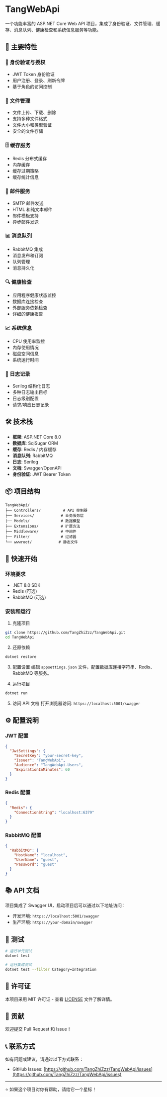 # TangWebApi

一个功能丰富的 ASP.NET Core Web API 项目，集成了身份验证、文件管理、缓存、消息队列、健康检查和系统信息服务等功能。

## 🚀 主要特性

### 🔐 身份验证与授权
- JWT Token 身份验证
- 用户注册、登录、刷新令牌
- 基于角色的访问控制

### 📁 文件管理
- 文件上传、下载、删除
- 支持多种文件格式
- 文件大小和类型验证
- 安全的文件存储

### 🗄️ 缓存服务
- Redis 分布式缓存
- 内存缓存
- 缓存过期策略
- 缓存统计信息

### 📧 邮件服务
- SMTP 邮件发送
- HTML 和纯文本邮件
- 邮件模板支持
- 异步邮件发送

### 📊 消息队列
- RabbitMQ 集成
- 消息发布和订阅
- 队列管理
- 消息持久化

### 🔍 健康检查
- 应用程序健康状态监控
- 数据库连接检查
- 外部服务依赖检查
- 详细的健康报告

### 📈 系统信息
- CPU 使用率监控
- 内存使用情况
- 磁盘空间信息
- 系统运行时间

### 📝 日志记录
- Serilog 结构化日志
- 多种日志输出目标
- 日志级别配置
- 请求/响应日志记录

## 🛠️ 技术栈

- **框架**: ASP.NET Core 8.0
- **数据库**: SqlSugar ORM
- **缓存**: Redis / 内存缓存
- **消息队列**: RabbitMQ
- **日志**: Serilog
- **文档**: Swagger/OpenAPI
- **身份验证**: JWT Bearer Token

## 📦 项目结构

```
TangWebApi/
├── Controllers/          # API 控制器
├── Services/            # 业务服务层
├── Models/              # 数据模型
├── Extensions/          # 扩展方法
├── Middleware/          # 中间件
├── Filter/              # 过滤器
└── wwwroot/            # 静态文件
```

## 🚀 快速开始

### 环境要求
- .NET 8.0 SDK
- Redis (可选)
- RabbitMQ (可选)

### 安装和运行

1. 克隆项目
```bash
git clone https://github.com/TangZhiZzz/TangWebApi.git
cd TangWebApi
```

2. 还原依赖
```bash
dotnet restore
```

3. 配置设置
编辑 `appsettings.json` 文件，配置数据库连接字符串、Redis、RabbitMQ 等服务。

4. 运行项目
```bash
dotnet run
```

5. 访问 API 文档
打开浏览器访问: `https://localhost:5001/swagger`

## ⚙️ 配置说明

### JWT 配置
```json
{
  "JwtSettings": {
    "SecretKey": "your-secret-key",
    "Issuer": "TangWebApi",
    "Audience": "TangWebApi-Users",
    "ExpirationInMinutes": 60
  }
}
```

### Redis 配置
```json
{
  "Redis": {
    "ConnectionString": "localhost:6379"
  }
}
```

### RabbitMQ 配置
```json
{
  "RabbitMQ": {
    "HostName": "localhost",
    "UserName": "guest",
    "Password": "guest"
  }
}
```

## 📚 API 文档

项目集成了 Swagger UI，启动项目后可以通过以下地址访问：
- 开发环境: `https://localhost:5001/swagger`
- 生产环境: `https://your-domain/swagger`

## 🧪 测试

```bash
# 运行单元测试
dotnet test

# 运行集成测试
dotnet test --filter Category=Integration
```

## 📄 许可证

本项目采用 MIT 许可证 - 查看 [LICENSE](LICENSE) 文件了解详情。

## 🤝 贡献

欢迎提交 Pull Request 和 Issue！

## 📞 联系方式

如有问题或建议，请通过以下方式联系：
- GitHub Issues: [https://github.com/TangZhiZzz/TangWebApi/issues](https://github.com/TangZhiZzz/TangWebApi/issues)

---

⭐ 如果这个项目对你有帮助，请给它一个星标！